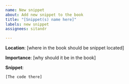 ```yaml
---
name: New snippet
about: Add new snippet to the book
title: "[Snippet(s) name here]"
labels: new snippet
assignees: sitandr

---
```


**Location**: [where in the book should be snippet located]

**Importance**: [why should it be in the book]

**Snippet**:
```typ
[The code there]
```

<!-- If possible, attach rendered image from snippet, plese. -->
